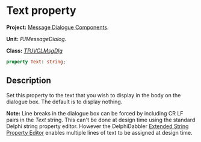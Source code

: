 # Text property #

**Project:** [Message Dialogue Components](MessageDialogComponents.md).

**Unit:** _PJMessageDialog_.

**Class:** _[TPJVCLMsgDlg](TPJVCLMsgDlg.md)_

```pascal
property Text: string;
```

## Description ##

Set this property to the text that you wish to display in the body on the dialogue box. The default is to display nothing.

**Note:** Line breaks in the dialogue box can be forced by including CR LF pairs in the _Text_ string. This can't be done at design time using the standard Delphi string property editor. However the DelphiDabbler [Extended String Property Editor](ExStringPropertyEditor.md) enables multiple lines of text to be assigned at design time.